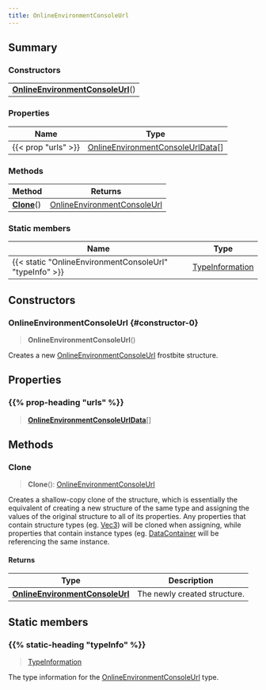 ```yaml
---
title: OnlineEnvironmentConsoleUrl
---
```



## Summary
### Constructors
| |
| ----------- |
| **[OnlineEnvironmentConsoleUrl](#constructor-0)**() |

### Properties
| Name | Type |
| ---- | ---- |
| {{< prop "urls" >}} | [OnlineEnvironmentConsoleUrlData](/vext/ref/fb/onlineenvironmentconsoleurldata)[] |

### Methods
| Method | Returns |
| ------ | ---- |
| **[Clone](#clone)**() | [OnlineEnvironmentConsoleUrl](/vext/ref/fb/onlineenvironmentconsoleurl) |

### Static members
| Name | Type |
| ---- | ---- |
| {{< static "OnlineEnvironmentConsoleUrl" "typeInfo" >}} | [TypeInformation](/vext/ref/shared/class/typeinformation) |

## Constructors
### OnlineEnvironmentConsoleUrl {#constructor-0}
> **OnlineEnvironmentConsoleUrl**()

Creates a new [OnlineEnvironmentConsoleUrl](/vext/ref/fb/onlineenvironmentconsoleurl) frostbite structure.

## Properties
### {{% prop-heading "urls" %}}
> **[OnlineEnvironmentConsoleUrlData](/vext/ref/fb/onlineenvironmentconsoleurldata)**[]

## Methods
### Clone
> **Clone**(): [OnlineEnvironmentConsoleUrl](/vext/ref/fb/onlineenvironmentconsoleurl)

Creates a shallow-copy clone of the structure, which is essentially the equivalent of creating a new structure of the same type and assigning the values of the original structure to all of its properties. Any properties that contain structure types (eg. [Vec3](/vext/ref/shared/class/vec3)) will be cloned when assigning, while properties that contain instance types (eg. [DataContainer](/vext/ref/shared/class/datacontainer) will be referencing the same instance.

#### Returns
| Type | Description |
| ---- | ----------- |
| **[OnlineEnvironmentConsoleUrl](/vext/ref/fb/onlineenvironmentconsoleurl)** | The newly created structure. |

## Static members
### {{% static-heading "typeInfo" %}}
> [TypeInformation](/vext/ref/shared/class/typeinformation)

The type information for the [OnlineEnvironmentConsoleUrl](/vext/ref/fb/onlineenvironmentconsoleurl) type.

